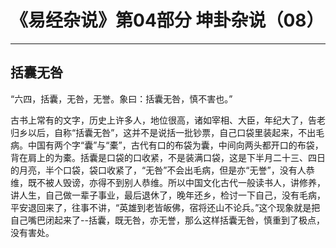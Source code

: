 # 《易经杂说》第04部分 坤卦杂说（08）

------

## 括囊无咎

“六四，括囊，无咎，无誉。象曰：括囊无咎，慎不害也。”

古书上常有的文字，历史上许多人，地位很高，诸如宰相、大臣，年纪大了，告老归乡以后，自称“括囊无咎”，这并不是说括一批钞票，自己口袋里装起来，不出毛病。中国有两个字“囊”与“橐”，古代有口的布袋为囊，中间向两头都开口的布袋，背在肩上的为橐。括囊是口袋的口收紧，不是装满口袋，这是下半月二十三、四日的月亮，半个口袋，袋口收紧了，“无咎”不会出毛病，但是亦“无誉”，没有人恭维，既不被人毁谤，亦得不到别人恭维。所以中国文化古代一般读书人，讲修养，讲人生，自己做一辈子事业，最后退休了，晚年还乡，检讨一下自己，没有毛病，平安退回来了，往事不讲，“英雄到老皆皈佛，宿将还山不论兵。”这个现象就是把自己嘴巴闭起来了--括囊，既无咎，亦无誉，那么这样括囊无咎，慎重到了极点，没有害处。